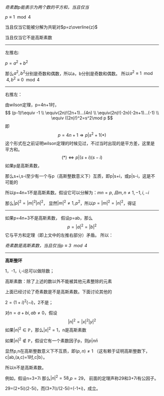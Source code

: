 *奇素数p能表示为两个数的平方和，当且仅当*

$p\equiv 1 \mod 4$

当且仅当它能被分解为共轭对$p=z\overline{z}$

当且仅当它不是高斯素数

---
左推右:

$p=a^2+b^2$

那么$a^2,b^2$分别是奇数和偶数，所以a，b分别是奇数和偶数。
所以$a^2\equiv 1\mod 4,b^2 \equiv 0 \mod 4$

---
右推左：

由wilson定理，p=4n+1时，
$$
(p-1)!\equiv -1 \\
\equiv(2n)!(2n+1)...(4n) \\
\equiv(2n)!(-2n)(-2n+1)...(-1) \\
\equiv ((2n)!)^2=s^2\mod p
$$
即
$$
p=4n+1\Rightarrow p|s^2+1(*)
$$
这个形式在之前证明wilson定理的时候见过，不过当时出现的是平方差，这里是平方和。
$$
(*)\Leftrightarrow p|(s+i)(s-i)
$$
如果p是高斯素数，

那么s+i,s-i至少有一个与p（高斯整数意义下）互质，即p|s+i，或p|s-i，这是不可能的

所以p=4n+1不是高斯素数。假设它可以分解为：$mn=p,且m,n\neq 1,-1,i,-i$

那么$|p|^2=|m|^2|n|^2$，
显然$|m|^2\neq 1,p^2$，所以$p=|m|^2=|n|^2$，得证


---
如果p=4n+3不是高斯素数，
假设p=ab，那么
$$
p=|a|^2=|b|^2
$$
它与平方和定理（即上文中的左推右部分）矛盾。
所以：

*奇素数是高斯素数，当且仅当$p\equiv 3\mod 4$*

---
**高斯整环**

1，-1，i,-i总可以做除数；

高斯素数：除了上述的数以外不能被其他元素整除的元素

上面已经讨论了奇素数是不是高斯素数。下面讨论其他的

$2=(1+i)^2(-i)$，2不是；

对$n=a+bi,ab\neq 0$，假设
$$
|n|^2=|x|^2|y|^2
$$
如果$|n|^2\in \mathbb{P}$，那么$|x|^2=1$，n是高斯素数


如果$|n|^2\notin \mathbb{P}$，假设它有一个素数因子p，则$p|n\bar{n}$

显然p,n在高斯整数意义下不互质，即$(p,n)\neq 1$
（这有赖于证明高斯整数下，c|ab,(a,c)=1时,c|b）。

所以n不是高斯素数。

例如，假设n=3+7i
那么$|n|^2=58$,$p=29$，
前面的定理声称29和3+7i有公因子。

29=(2+5i)(2-5i)，而(3+7i)/(2-5i)=(-1+i)，成立。

